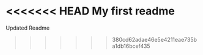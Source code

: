 <<<<<<< HEAD
My first readme
=======
Updated Readme
>>>>>>> 380cd62adae46e5e4211eae735ba1db16bcef435
